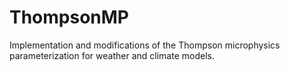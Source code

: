 # ThompsonMP
Implementation and modifications of the Thompson microphysics parameterization for weather and climate models.
